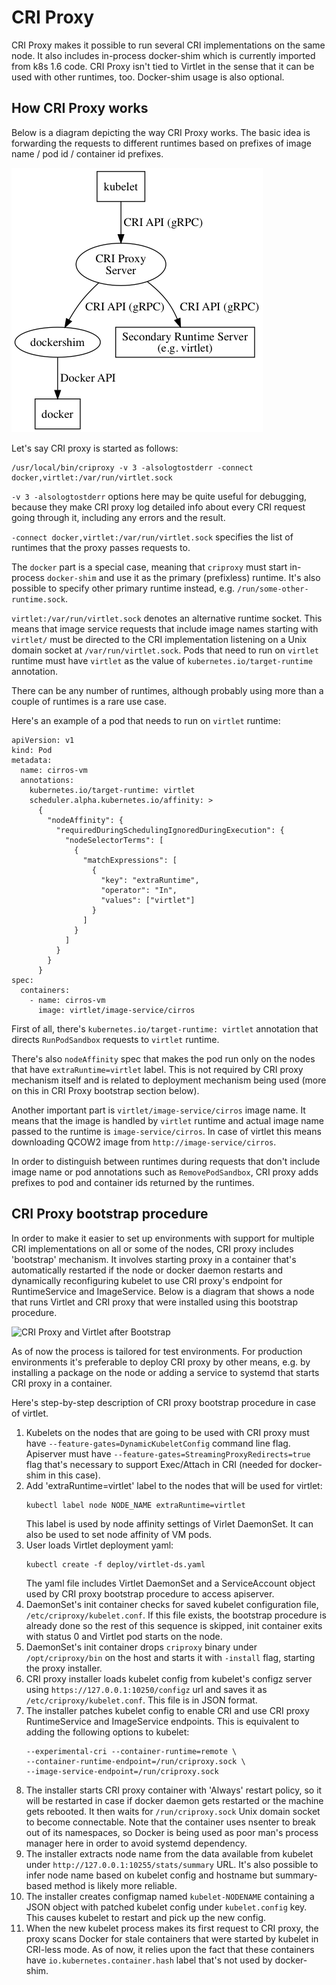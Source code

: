 # CRI Proxy

CRI Proxy makes it possible to run several CRI implementations on the
same node. It also includes in-process docker-shim which is currently
imported from k8s 1.6 code. CRI Proxy isn't tied to Virtlet in the
sense that it can be used with other runtimes, too. Docker-shim usage
is also optional.

## How CRI Proxy works

Below is a diagram depicting the way CRI Proxy works. The basic idea
is forwarding the requests to different runtimes based on prefixes of
image name / pod id / container id prefixes.

![CRI Request Path](criproxy.png)

Let's say CRI proxy is started as follows:
```
/usr/local/bin/criproxy -v 3 -alsologtostderr -connect docker,virtlet:/var/run/virtlet.sock
```

`-v 3 -alsologtostderr` options here may be quite useful for
debugging, because they make CRI proxy log detailed info about every
CRI request going through it, including any errors and the result.

`-connect docker,virtlet:/var/run/virtlet.sock` specifies the list of
runtimes that the proxy passes requests to.

The `docker` part is a special case, meaning that `criproxy` must
start in-process `docker-shim` and use it as the primary (prefixless)
runtime.  It's also possible to specify other primary runtime instead,
e.g. `/run/some-other-runtime.sock`.

`virtlet:/var/run/virtlet.sock` denotes an alternative runtime
socket. This means that image service requests that include image
names starting with `virtlet/` must be directed to the CRI
implementation listening on a Unix domain socket at
`/var/run/virtlet.sock`. Pods that need to run on `virtlet` runtime must
have `virtlet` as the value of `kubernetes.io/target-runtime`
annotation.

There can be any number of runtimes, although probably using more than
a couple of runtimes is a rare use case.

Here's an example of a pod that needs to run on `virtlet` runtime:
```
apiVersion: v1
kind: Pod
metadata:
  name: cirros-vm
  annotations:
    kubernetes.io/target-runtime: virtlet
    scheduler.alpha.kubernetes.io/affinity: >
      {
        "nodeAffinity": {
          "requiredDuringSchedulingIgnoredDuringExecution": {
            "nodeSelectorTerms": [
              {
                "matchExpressions": [
                  {
                    "key": "extraRuntime",
                    "operator": "In",
                    "values": ["virtlet"]
                  }
                ]
              }
            ]
          }
        }
      }
spec:
  containers:
    - name: cirros-vm
      image: virtlet/image-service/cirros
```

First of all, there's `kubernetes.io/target-runtime: virtlet`
annotation that directs `RunPodSandbox` requests to `virtlet` runtime.

There's also `nodeAffinity` spec that makes the pod run only on the
nodes that have `extraRuntime=virtlet` label. This is not required
by CRI proxy mechanism itself and is related to deployment mechanism
being used (more on this in CRI Proxy bootstrap section below).

Another important part is `virtlet/image-service/cirros` image name.
It means that the image is handled by `virtlet` runtime and actual
image name passed to the runtime is `image-service/cirros`. In case of
virtlet this means downloading QCOW2 image from
`http://image-service/cirros`.

In order to distinguish between runtimes during requests that don't
include image name or pod annotations such as `RemovePodSandbox`, CRI
proxy adds prefixes to pod and container ids returned by the runtimes.

## CRI Proxy bootstrap procedure

In order to make it easier to set up environments with support for
multiple CRI implementations on all or some of the nodes, CRI proxy
includes 'bootstrap' mechanism. It involves starting proxy in a
container that's automatically restarted if the node or docker daemon
restarts and dynamically reconfiguring kubelet to use CRI proxy's
endpoint for RuntimeService and ImageService. Below is a diagram that
shows a node that runs Virtlet and CRI proxy that were installed using
this bootstrap procedure.

![CRI Proxy and Virtlet after Bootstrap](bootstrap.png)

As of now the process is tailored for test environments. For
production environments it's preferable to deploy CRI proxy by other
means, e.g. by installing a package on the node or adding
a service to systemd that starts CRI proxy in a container.

Here's step-by-step description of CRI proxy bootstrap procedure
in case of virtlet.

1. Kubelets on the nodes that are going to be used with CRI proxy
   must have `--feature-gates=DynamicKubeletConfig` command line flag.
   Apiserver must have `--feature-gates=StreamingProxyRedirects=true`
   flag that's necessary to support Exec/Attach in CRI (needed for
   docker-shim in this case).
2. Add 'extraRuntime=virtlet' label to the nodes that will be used for virtlet:
   ```
   kubectl label node NODE_NAME extraRuntime=virtlet
   ```
   This label is used by node affinity settings of Virlet DaemonSet.
   It can also be used to set node affinity of VM pods.
3. User loads Virtlet deployment yaml:
   ```
   kubectl create -f deploy/virtlet-ds.yaml
   ```
   The yaml file includes Virtlet DaemonSet and a ServiceAccount object used by
   CRI proxy bootstrap procedure to access apiserver.
4. DaemonSet's init container checks for saved kubelet configuration
   file, `/etc/criproxy/kubelet.conf`. If this file exists, the
   bootstrap procedure is already done so the rest of this sequence is
   skipped, init container exits with status 0 and Virtlet pod starts
   on the node.
5. DaemonSet's init container drops `criproxy` binary under
   `/opt/criproxy/bin` on the host and starts it with `-install` flag,
   starting the proxy installer.
6. CRI proxy installer loads kubelet config from kubelet's configz
   server using `https://127.0.0.1:10250/configz` url and saves it as
   `/etc/criproxy/kubelet.conf`. This file is in JSON format.
7. The installer patches kubelet config to enable CRI and use CRI proxy
   RuntimeService and ImageService endpoints. This is equivalent to
   adding the following options to kubelet:
   ```
   --experimental-cri --container-runtime=remote \
   --container-runtime-endpoint=/run/criproxy.sock \
   --image-service-endpoint=/run/criproxy.sock
   ```
8. The installer starts CRI proxy container with 'Always' restart
   policy, so it will be restarted in case if docker daemon gets
   restarted or the machine gets rebooted. It then waits for
   `/run/criproxy.sock` Unix domain socket to become connectable.
   Note that the container uses nsenter to break out of
   its namespaces, so Docker is being used as poor man's
   process manager here in order to avoid systemd dependency.
9. The installer extracts node name from the data available from kubelet
   under `http://127.0.0.1:10255/stats/summary` URL. It's also
   possible to infer node name based on kubelet config and hostname
   but summary-based method is likely more reliable.
10. The installer creates configmap named `kubelet-NODENAME` containing a
    JSON object with patched kubelet config under `kubelet.config`
    key. This causes kubelet to restart and pick up the new config.
11. When the new kubelet process makes its first request to CRI proxy,
    the proxy scans Docker for stale containers that were started by
    kubelet in CRI-less mode. As of now, it relies upon the fact
    that these containers have `io.kubernetes.container.hash` label
    that's not used by docker-shim.
